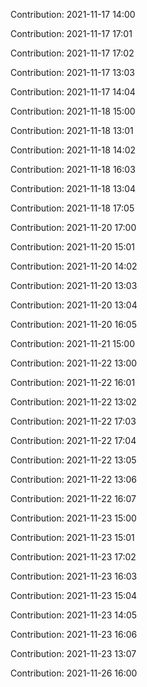 Contribution: 2021-11-17 14:00

Contribution: 2021-11-17 17:01

Contribution: 2021-11-17 17:02

Contribution: 2021-11-17 13:03

Contribution: 2021-11-17 14:04

Contribution: 2021-11-18 15:00

Contribution: 2021-11-18 13:01

Contribution: 2021-11-18 14:02

Contribution: 2021-11-18 16:03

Contribution: 2021-11-18 13:04

Contribution: 2021-11-18 17:05

Contribution: 2021-11-20 17:00

Contribution: 2021-11-20 15:01

Contribution: 2021-11-20 14:02

Contribution: 2021-11-20 13:03

Contribution: 2021-11-20 13:04

Contribution: 2021-11-20 16:05

Contribution: 2021-11-21 15:00

Contribution: 2021-11-22 13:00

Contribution: 2021-11-22 16:01

Contribution: 2021-11-22 13:02

Contribution: 2021-11-22 17:03

Contribution: 2021-11-22 17:04

Contribution: 2021-11-22 13:05

Contribution: 2021-11-22 13:06

Contribution: 2021-11-22 16:07

Contribution: 2021-11-23 15:00

Contribution: 2021-11-23 15:01

Contribution: 2021-11-23 17:02

Contribution: 2021-11-23 16:03

Contribution: 2021-11-23 15:04

Contribution: 2021-11-23 14:05

Contribution: 2021-11-23 16:06

Contribution: 2021-11-23 13:07

Contribution: 2021-11-26 16:00

